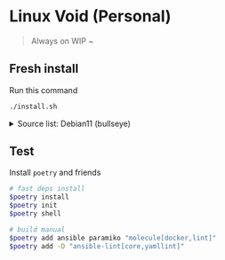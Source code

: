 # Linux Void (Personal)

> Always on WIP ~

## Fresh install

  Run this command

  ```bash
  ./install.sh
  ```

  <details>
    <summary>Source list: Debian11 (bullseye)</summary>

    # /etc/apt/sources.list

    # debian 11 bullseye
    deb https://deb.debian.org/debian/ bullseye main contrib non-free
    deb-src https://deb.debian.org/debian/ bullseye main contrib non-free

    deb https://security.debian.org/debian-security bullseye-security main contrib non-free
    deb-src https://security.debian.org/debian-security bullseye-security main contrib non-free

    deb https://deb.debian.org/debian bullseye-updates main contrib non-free
    deb-src https://deb.debian.org/debian bullseye-updates main contrib non-free

    deb https://deb.debian.org/debian bullseye-backports main contrib non-free
    deb-src https://deb.debian.org/debian bullseye-backports main contrib non-free
  </details>


## Test

  Install `poetry` and friends

  ```bash
  # fast deps install
  $poetry install
  $poetry init
  $poetry shell

  # build manual
  $poetry add ansible paramiko "molecule[docker,lint]"
  $poetry add -D "ansible-lint[core,yamllint]"
  ```
